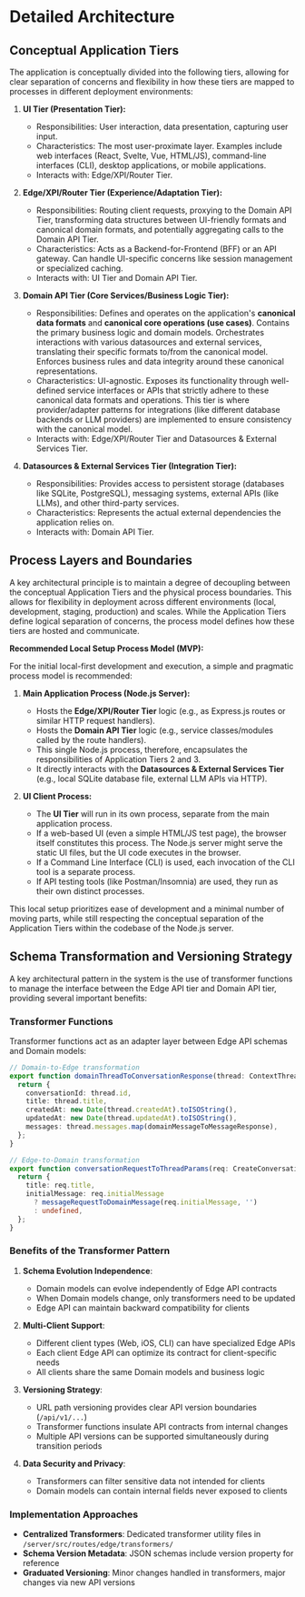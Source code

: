 # Detailed Architecture

## Conceptual Application Tiers

The application is conceptually divided into the following tiers, allowing for clear separation of concerns and flexibility in how these tiers are mapped to processes in different deployment environments:

1.  **UI Tier (Presentation Tier):**
    -   Responsibilities: User interaction, data presentation, capturing user input.
    -   Characteristics: The most user-proximate layer. Examples include web interfaces (React, Svelte, Vue, HTML/JS), command-line interfaces (CLI), desktop applications, or mobile applications.
    -   Interacts with: Edge/XPI/Router Tier.

2.  **Edge/XPI/Router Tier (Experience/Adaptation Tier):**
    -   Responsibilities: Routing client requests, proxying to the Domain API Tier, transforming data structures between UI-friendly formats and canonical domain formats, and potentially aggregating calls to the Domain API Tier.
    -   Characteristics: Acts as a Backend-for-Frontend (BFF) or an API gateway. Can handle UI-specific concerns like session management or specialized caching.
    -   Interacts with: UI Tier and Domain API Tier.

3.  **Domain API Tier (Core Services/Business Logic Tier):**
    -   Responsibilities: Defines and operates on the application's **canonical data formats** and **canonical core operations (use cases)**. Contains the primary business logic and domain models. Orchestrates interactions with various datasources and external services, translating their specific formats to/from the canonical model. Enforces business rules and data integrity around these canonical representations.
    -   Characteristics: UI-agnostic. Exposes its functionality through well-defined service interfaces or APIs that strictly adhere to these canonical data formats and operations. This tier is where provider/adapter patterns for integrations (like different database backends or LLM providers) are implemented to ensure consistency with the canonical model.
    -   Interacts with: Edge/XPI/Router Tier and Datasources & External Services Tier.

4.  **Datasources & External Services Tier (Integration Tier):**
    -   Responsibilities: Provides access to persistent storage (databases like SQLite, PostgreSQL), messaging systems, external APIs (like LLMs), and other third-party services.
    -   Characteristics: Represents the actual external dependencies the application relies on.
    -   Interacts with: Domain API Tier.

## Process Layers and Boundaries

A key architectural principle is to maintain a degree of decoupling between the conceptual Application Tiers and the physical process boundaries. This allows for flexibility in deployment across different environments (local, development, staging, production) and scales. While the Application Tiers define logical separation of concerns, the process model defines how these tiers are hosted and communicate.

**Recommended Local Setup Process Model (MVP):**

For the initial local-first development and execution, a simple and pragmatic process model is recommended:

1.  **Main Application Process (Node.js Server):**
    -   Hosts the **Edge/XPI/Router Tier** logic (e.g., as Express.js routes or similar HTTP request handlers).
    -   Hosts the **Domain API Tier** logic (e.g., service classes/modules called by the route handlers).
    -   This single Node.js process, therefore, encapsulates the responsibilities of Application Tiers 2 and 3.
    -   It directly interacts with the **Datasources & External Services Tier** (e.g., local SQLite database file, external LLM APIs via HTTP).

2.  **UI Client Process:**
    -   The **UI Tier** will run in its own process, separate from the main application process.
    -   If a web-based UI (even a simple HTML/JS test page), the browser itself constitutes this process. The Node.js server might serve the static UI files, but the UI code executes in the browser.
    -   If a Command Line Interface (CLI) is used, each invocation of the CLI tool is a separate process.
    -   If API testing tools (like Postman/Insomnia) are used, they run as their own distinct processes.

This local setup prioritizes ease of development and a minimal number of moving parts, while still respecting the conceptual separation of the Application Tiers within the codebase of the Node.js server.

## Schema Transformation and Versioning Strategy

A key architectural pattern in the system is the use of transformer functions to manage the interface between the Edge API tier and Domain API tier, providing several important benefits:

### Transformer Functions

Transformer functions act as an adapter layer between Edge API schemas and Domain models:

```typescript
// Domain-to-Edge transformation
export function domainThreadToConversationResponse(thread: ContextThread): ConversationResponse {
  return {
    conversationId: thread.id,
    title: thread.title,
    createdAt: new Date(thread.createdAt).toISOString(),
    updatedAt: new Date(thread.updatedAt).toISOString(),
    messages: thread.messages.map(domainMessageToMessageResponse),
  };
}

// Edge-to-Domain transformation
export function conversationRequestToThreadParams(req: CreateConversationRequest): CreateThreadParams {
  return {
    title: req.title,
    initialMessage: req.initialMessage 
      ? messageRequestToDomainMessage(req.initialMessage, '') 
      : undefined,
  };
}
```

### Benefits of the Transformer Pattern

1. **Schema Evolution Independence**: 
   - Domain models can evolve independently of Edge API contracts
   - When Domain models change, only transformers need to be updated
   - Edge API can maintain backward compatibility for clients

2. **Multi-Client Support**:
   - Different client types (Web, iOS, CLI) can have specialized Edge APIs
   - Each client Edge API can optimize its contract for client-specific needs
   - All clients share the same Domain models and business logic

3. **Versioning Strategy**:
   - URL path versioning provides clear API version boundaries (`/api/v1/...`)
   - Transformer functions insulate API contracts from internal changes
   - Multiple API versions can be supported simultaneously during transition periods

4. **Data Security and Privacy**:
   - Transformers can filter sensitive data not intended for clients
   - Domain models can contain internal fields never exposed to clients

### Implementation Approaches

- **Centralized Transformers**: Dedicated transformer utility files in `/server/src/routes/edge/transformers/`
- **Schema Version Metadata**: JSON schemas include version property for reference
- **Graduated Versioning**: Minor changes handled in transformers, major changes via new API versions
